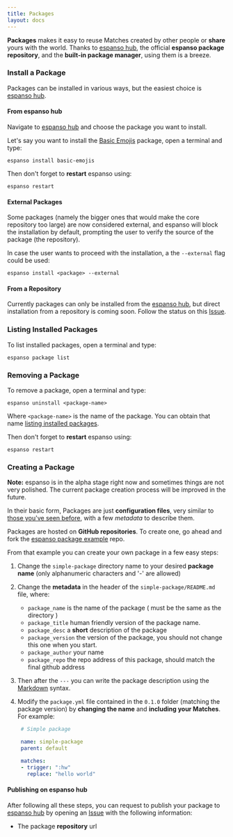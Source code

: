 ```yaml
---
title: Packages
layout: docs
---
```

**Packages** makes it easy to reuse Matches created by other people or **share** yours with the world. Thanks
to [espanso hub](https://hub.espanso.org/), the official **espanso package repository**, and the **built-in
package manager**, using them is a breeze.

### Install a Package

Packages can be installed in various ways, but the easiest choice is [espanso hub](#from-espanso-hub).

#### From espanso hub

Navigate to [espanso hub](https://hub.espanso.org/) and choose the package you want to install.

Let's say you want to install the [Basic Emojis](https://hub.espanso.org/packages/basic-emojis/) package, 
open a terminal and type:

```
espanso install basic-emojis
```

Then don't forget to **restart** espanso using:

```
espanso restart
```

#### External Packages

Some packages (namely the bigger ones that would make the core repository too large) are now considered external, and espanso will block the installation by default, prompting the user to verify the source of the package (the repository).

In case the user wants to proceed with the installation, a the `--external` flag could be used:

```
espanso install <package> --external
```

#### From a Repository

Currently packages can only be installed from the [espanso hub](https://hub.espanso.org/), but direct 
installation from a repository is coming soon. Follow the status on this [Issue](https://github.com/federico-terzi/espanso/issues/55).

### Listing Installed Packages

To list installed packages, open a terminal and type:

```
espanso package list
```

### Removing a Package

To remove a package, open a terminal and type:

```
espanso uninstall <package-name>
```

Where `<package-name>` is the name of the package. You can obtain that name [listing installed packages](#listing-installed-packages).

Then don't forget to **restart** espanso using:

```
espanso restart
```

### Creating a Package

**Note:** espanso is in the alpha stage right now and sometimes things are not very polished. The current
package creation process will be improved in the future.

In their basic form, Packages are just **configuration files**, very similar to 
[those you've seen before](/docs/configuration), with a few *metadata* to describe them.

Packages are hosted on **GitHub repositories**. To create one, go ahead and 
fork the [espanso package example](https://github.com/federico-terzi/espanso-package-example/) repo.

From that example you can create your own package in a few easy steps:

1. Change the `simple-package` directory name to your desired **package name** (only alphanumeric characters and '-' are
allowed)
2. Change the **metadata** in the header of the `simple-package/README.md` file, where:
    * `package_name` is the name of the package ( must be the same as the directory )
    * `package_title` human friendly version of the package name.
    * `package_desc` a **short** description of the package
    * `package_version` the version of the package, you should not change this one when you start.
    * `package_author` your name
    * `package_repo` the repo address of this package, should match the final github address

3. Then after the `---` you can write the package description using the [Markdown](https://github.com/adam-p/markdown-here/wiki/Markdown-Cheatsheet) syntax.
4. Modify the `package.yml` file contained in the `0.1.0` folder (matching the package version) by **changing the name** and **including your Matches**. For example:
   ```yml
    # Simple package

    name: simple-package 
    parent: default

    matches:
    - trigger: ":hw"
      replace: "hello world"
    ```

#### Publishing on espanso hub

After following all these steps, you can request to publish your package to [espanso hub](http://hub.espanso.org)
by opening an [Issue](https://github.com/federico-terzi/espanso-hub/issues) with the following information:
* The package **repository** url